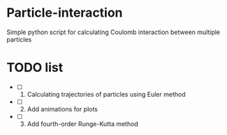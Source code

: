 # Particle-interaction
Simple python script for calculating Coulomb interaction between multiple particles

# TODO list
- [ ] 1. Calculating trajectories of particles using Euler method
- [ ] 2. Add animations for plots
- [ ] 3. Add fourth-order Runge-Kutta method

